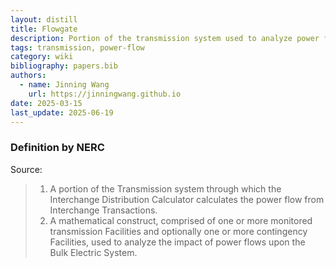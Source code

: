 ```yaml
---
layout: distill
title: Flowgate
description: Portion of the transmission system used to analyze power flow impact.
tags: transmission, power-flow
category: wiki
bibliography: papers.bib
authors:
  - name: Jinning Wang
    url: https://jinningwang.github.io
date: 2025-03-15
last_update: 2025-06-19
---
```


### Definition by NERC

Source: <d-cite key="nerc2024glossary"></d-cite>

> 1. A portion of the Transmission system through which the Interchange Distribution Calculator calculates the power flow from Interchange Transactions.
> 2. A mathematical construct, comprised of one or more monitored transmission Facilities and optionally one or more contingency Facilities, used to analyze the impact of power flows upon the Bulk Electric System.
